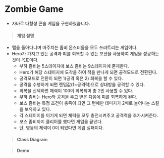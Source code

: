 # Zombie Game 
- 자바로 다형성 콘솔 게임을 구현하였습니다.


> #### 게임 설명
- 맵을 돌아다니며 마주치는 좀비 몬스터들을 모두 쓰러트리는 게임이다.
- Hero가 가지고 있는 공격과 피를 회복할 수 있는 포션을 사용하여 게임을 성공하는 것이 목표이다.
  * 부하 좀비는 5스테이지에 보스 좀비는 9스테이지에 존재한다.
  * Hero가 해당 스테이지에 도착을 하여 적을 만나게 되면 공격모드로 전환된다.
  * 공격모드로 전환이 되면 1)공격 혹은 2) 회복을 할 수 있다.
  * 공격을 수행하게 되면 랜덤값(1~공격력)으로 상대방을 공격할 수 있다.
  * 회복을 선택하면 체력이 100이 회복되며 총 2번 사용할 수 있다.
  * 부하 좀비는 Hero와 공격을 주고 받은 다음에 피를 회복하게 된다.
  * 보스 좀비는 특정 조건이 충족이 되면 그 턴에만 데미지가 2배로 늘어나는 스킬을 보유하고 있다.
  * 각 스테이지를 이기게 되면 체력을 모두 충전시켜주고 공격력을 추가시켜준다.
  * 보스 좀비까지 클리어를 했다면 게임을 끝낸다.
  * 단, 영웅의 체력이 0이 되었다면 게임 실패이다.

> #### Class Diagram


> #### Demo
